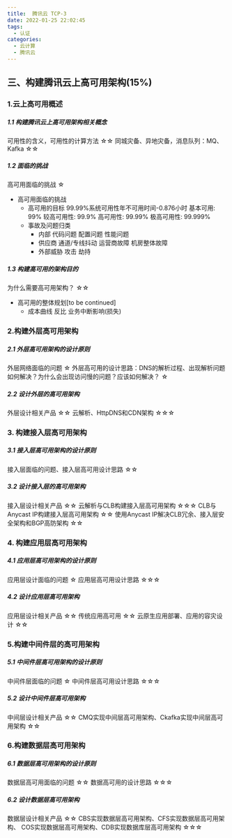 ```yaml
---
title:  腾讯云 TCP-3
date: 2022-01-25 22:02:45
tags: 
  - 认证
categories:
  - 云计算
  - 腾讯云
---
```


<p></p>
<!-- more -->


## 三、构建腾讯云上高可用架构(15%)


### 1.云上高可用概述
##### 1.1 构建腾讯云上高可用架构相关概念
可用性的含义，可用性的计算方法	☆☆
同城灾备、异地灾备，消息队列：MQ、Kafka	☆☆

##### 1.2 面临的挑战
高可用面临的挑战	☆

+ 高可用面临的挑战
   - 高可用的目标
     99.99%系统可用性年不可用时间-0.876小时
     基本可用: 99%
     较高可用性: 99.9%
     高可用性: 99.99%
     极高可用性: 99.999%
   - 事故及问题归类
     - 内部
       代码问题
       配置问题
       性能问题  
     - 供应商
       通道/专线抖动
       运营商故障
       机房整体故障
     - 外部威胁
       攻击
       劫持

##### 1.3 构建高可用的架构目的
为什么需要高可用架构？	☆☆

+ 高可用的整体规划[to be continued]
  - 成本曲线 反比 业务中断影响(损失)


### 2.构建外层高可用架构
##### 2.1 外层高可用架构的设计原则
外层网络面临的问题	☆
外层高可用的设计思路：DNS的解析过程、出现解析问题如何解决？为什么会出现访问慢的问题？应该如何解决？	☆

##### 2.2 设计外层的高可用架构
外层设计相关产品	☆☆
云解析、HttpDNS和CDN架构	☆☆☆


### 3. 构建接入层高可用架构
##### 3.1 接入层高可用架构的设计原则
接入层面临的问题、接入层高可用设计思路	☆☆


##### 3.2 设计接入层的高可用架构
接入层设计相关产品	☆☆
云解析与CLB构建接入层高可用架构	☆☆☆
CLB与Anycast IP构建接入层高可用架构	☆☆
使用Anycast IP解决CLB冗余、接入层安全架构和BGP高防架构 ☆☆


### 4. 构建应用层高可用架构
##### 4.1 应用层高可用架构的设计原则
应用层设计面临的问题	☆
应用层高可用设计思路	☆☆☆

##### 4.2 设计应用层高可用架构
应用层设计相关产品	☆☆
传统应用高可用	☆☆
云原生应用部署、应用的容灾设计	☆☆

### 5.构建中间件层的高可用架构
##### 5.1 中间件层高可用架构的设计原则
中间件层面临的问题	☆
中间件层高可用设计思路	☆☆☆


##### 5.2 设计中间件层高可用架构
中间层设计相关产品	☆☆
CMQ实现中间层高可用架构、Ckafka实现中间层高可用架构	☆☆


### 6.构建数据层高可用架构
##### 6.1 数据层高可用架构的设计原则
数据层高可用面临的问题	☆☆
数据高可用的设计思路	☆☆☆


##### 6.2 设计数据层高可用架构
数据层设计相关产品	☆☆
CBS实现数据层高可用架构、CFS实现数据层高可用架构、 COS实现数据层高可用架构、CDB实现数据库层高可用架构	☆☆☆


















